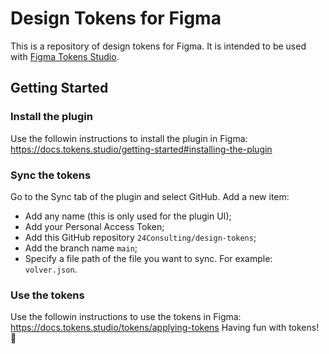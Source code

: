 # Design Tokens for Figma

This is a repository of design tokens for Figma. It is intended to be used with [Figma Tokens Studio](https://tokens.studio/).

## Getting Started

### Install the plugin

Use the followin instructions to install the plugin in Figma: https://docs.tokens.studio/getting-started#installing-the-plugin

### Sync the tokens

Go to the Sync tab of the plugin and select GitHub. Add a new item:

- Add any name (this is only used for the plugin UI);
- Add your Personal Access Token;
- Add this GitHub repository `24Consulting/design-tokens`;
- Add the branch name `main`;
- Specify a file path of the file you want to sync. For example: `volver.json`.

### Use the tokens

Use the followin instructions to use the tokens in Figma: https://docs.tokens.studio/tokens/applying-tokens
Having fun with tokens! 🎉
